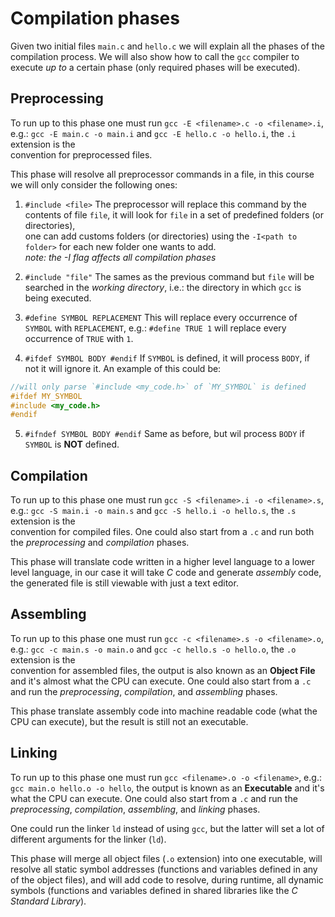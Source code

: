 # Compilation phases

Given two initial files `main.c` and `hello.c` we will explain all the phases of the compilation process. We will also
show how to call the `gcc` compiler to execute *up to* a certain phase (only required phases will be executed).

## Preprocessing

To run up to this phase one must run `gcc -E <filename>.c -o <filename>.i`, e.g.: `gcc -E main.c -o main.i` and `gcc -E hello.c -o hello.i`, the `.i` extension is the  
convention for preprocessed files.

This phase will resolve all preprocessor commands in a file, in this course we will only consider the following ones:

  1. `#include <file>` The preprocessor will replace this command by the contents of file `file`, it will look for `file` in a set of predefined folders (or directories),  
                       one can add customs folders (or directories) using the `-I<path to folder>` for each new folder one wants to add.  
                       *note: the -I flag affects all compilation phases*  

  2. `#include "file"` The sames as the previous command but `file` will be searched in the *working directory*, i.e.: the directory in which `gcc` is being executed.
  3. `#define SYMBOL REPLACEMENT` This will replace every occurrence of `SYMBOL` with `REPLACEMENT`, e.g.: `#define TRUE 1` will replace every occurrence of `TRUE` with `1`.
  4. `#ifdef SYMBOL BODY #endif` If `SYMBOL` is defined, it will process `BODY`, if not it will ignore it. An example of this could be:
                                 
```C
//will only parse `#include <my_code.h>` of `MY_SYMBOL` is defined
#ifdef MY_SYMBOL
#include <my_code.h>
#endif
```
  5. `#ifndef SYMBOL BODY #endif` Same as before, but wil process `BODY` if `SYMBOL` is **NOT** defined.

## Compilation

To run up to this phase one must run `gcc -S <filename>.i -o <filename>.s`, e.g.: `gcc -S main.i -o main.s` and `gcc -S hello.i -o hello.s`, the `.s` extension is the  
convention for compiled files. One could also start from a `.c` and run both the *preprocessing* and *compilation* phases.

This phase will translate code written in a higher level language to a lower level language, in our case it will take *C* code and generate *assembly* code, the generated file is still viewable with just a text editor.

## Assembling

To run up to this phase one must run `gcc -c <filename>.s -o <filename>.o`, e.g.: `gcc -c main.s -o main.o` and `gcc -c hello.s -o hello.o`, the `.o` extension is the  
convention for assembled files, the output is also known as an **Object File** and it's almost what the CPU can execute. One could also start from a `.c` and run the *preprocessing*, *compilation*, and *assembling* phases.

This phase translate assembly code into machine readable code (what the CPU can execute), but the result is still not an executable.

## Linking

To run up to this phase one must run `gcc <filename>.o -o <filename>`, e.g.: `gcc main.o hello.o -o hello`, the output is known as an **Executable** and it's what the CPU can execute. One could also start from a `.c` and run the *preprocessing*, *compilation*, *assembling*, and *linking* phases.

One could run the linker `ld` instead of using `gcc`, but the latter will set a lot of different arguments for the linker (`ld`).

This phase will merge all object files (`.o` extension) into one executable, will resolve all static symbol addresses (functions and variables defined in any of the object files), and will add code to resolve, during runtime, all dynamic symbols (functions and variables defined in shared libraries like the *C Standard Library*).